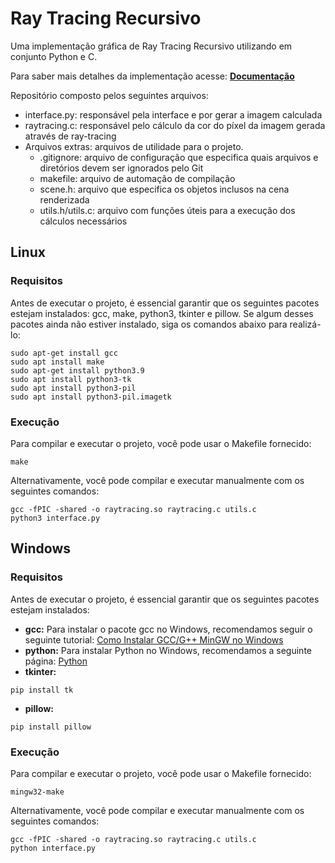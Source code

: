 # Ray Tracing Recursivo
Uma implementação gráfica de Ray Tracing Recursivo utilizando em conjunto Python e C. 

Para saber mais detalhes da implementação acesse: **[Documentação](https://docs.google.com/document/d/1wjuW1kJKHCUQf5og_3ERMouvzWpndZdGRIGXOz40tPk/edit?usp=sharing)**

Repositório composto pelos seguintes arquivos:
- interface.py: responsável pela interface e por gerar a imagem calculada
- raytracing.c: responsável pelo cálculo da cor do píxel da imagem gerada através de ray-tracing
- Arquivos extras: arquivos de utilidade para o projeto.
  - .gitignore: arquivo de configuração que especifica quais arquivos e diretórios devem ser ignorados pelo Git
  - makefile: arquivo de automação de compilação
  - scene.h: arquivo que especifica os objetos inclusos na cena renderizada
  - utils.h/utils.c: arquivo com funções úteis para a execução dos cálculos necessários

## Linux

### Requisitos
Antes de executar o projeto, é essencial garantir que os seguintes pacotes estejam instalados: gcc, make, python3, tkinter e pillow. Se algum desses pacotes ainda não estiver instalado, siga os comandos abaixo para realizá-lo:
```
sudo apt-get install gcc
sudo apt install make
sudo apt-get install python3.9
sudo apt install python3-tk
sudo apt install python3-pil
sudo apt install python3-pil.imagetk
```

### Execução
Para compilar e executar o projeto, você pode usar o Makefile fornecido:
```
make
```
Alternativamente, você pode compilar e executar manualmente com os seguintes comandos:
```
gcc -fPIC -shared -o raytracing.so raytracing.c utils.c
python3 interface.py
```

## Windows

### Requisitos
Antes de executar o projeto, é essencial garantir que os seguintes pacotes estejam instalados:
- **gcc:**
Para instalar o pacote gcc no Windows, recomendamos seguir o seguinte tutorial: [Como Instalar GCC/G++ MinGW no Windows](https://terminalroot.com.br/2022/12/como-instalar-gcc-gpp-mingw-no-windows.html)
- **python:**
Para instalar Python no Windows, recomendamos a seguinte página: [Python](https://www.python.org/downloads/windows/)
- **tkinter:**
```
pip install tk
```
- **pillow:**
```
pip install pillow
```

### Execução
Para compilar e executar o projeto, você pode usar o Makefile fornecido:
```
mingw32-make
```
Alternativamente, você pode compilar e executar manualmente com os seguintes comandos:
```
gcc -fPIC -shared -o raytracing.so raytracing.c utils.c
python interface.py
```
